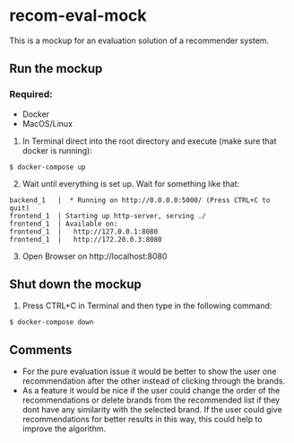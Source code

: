 # recom-eval-mock

This is a mockup for an evaluation solution of a recommender system.

## Run the mockup

### Required:
- Docker
- MacOS/Linux

1. In Terminal direct into the root directory and execute (make sure that docker is running):

```
$ docker-compose up
```

2. Wait until everything is set up. Wait for something like that:

```
backend_1   |  * Running on http://0.0.0.0:5000/ (Press CTRL+C to quit)
frontend_1  | Starting up http-server, serving ./
frontend_1  | Available on:
frontend_1  |   http://127.0.0.1:8080
frontend_1  |   http://172.20.0.3:8080
```

3. Open Browser on http://localhost:8080

## Shut down the mockup

1. Press CTRL+C in Terminal and then type in the following command:

```
$ docker-compose down
```

## Comments

- For the pure evaluation issue it would be better to show the user one recommendation after the other instead of clicking through the brands.
- As a feature it would be nice if the user could change the order of the recommendations or delete brands from the recommended list if they dont have any similarity with the selected brand. If the user could give recommendations for better results in this way, this could help to improve the algorithm.
